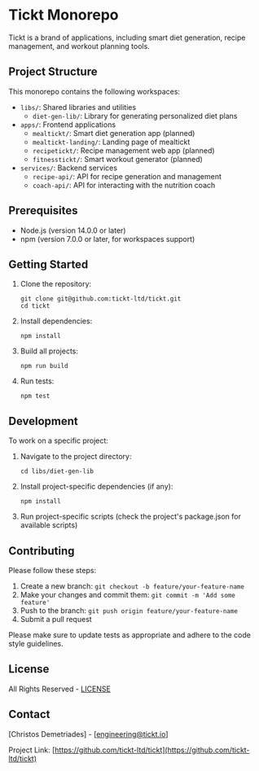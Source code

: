 # Tickt Monorepo

Tickt is a brand of applications, including smart diet generation, recipe management, and workout planning tools.

## Project Structure

This monorepo contains the following workspaces:

- `libs/`: Shared libraries and utilities
    - `diet-gen-lib/`: Library for generating personalized diet plans
- `apps/`: Frontend applications
    - `mealtickt/`: Smart diet generation app (planned)
    - `mealtickt-landing/`: Landing page of mealtickt
    - `recipetickt/`: Recipe management web app (planned)
    - `fitnesstickt/`: Smart workout generator (planned)
- `services/`: Backend services
    - `recipe-api/`: API for recipe generation and management
    - `coach-api/`: API for interacting with the nutrition coach

## Prerequisites

- Node.js (version 14.0.0 or later)
- npm (version 7.0.0 or later, for workspaces support)

## Getting Started

1. Clone the repository:
   ```
   git clone git@github.com:tickt-ltd/tickt.git
   cd tickt
   ```

2. Install dependencies:
   ```
   npm install
   ```

3. Build all projects:
   ```
   npm run build
   ```

4. Run tests:
   ```
   npm test
   ```

## Development

To work on a specific project:

1. Navigate to the project directory:
   ```
   cd libs/diet-gen-lib
   ```

2. Install project-specific dependencies (if any):
   ```
   npm install
   ```

3. Run project-specific scripts (check the project's package.json for available scripts)

## Contributing

Please follow these steps:

1. Create a new branch: `git checkout -b feature/your-feature-name`
2. Make your changes and commit them: `git commit -m 'Add some feature'`
3. Push to the branch: `git push origin feature/your-feature-name`
4. Submit a pull request

Please make sure to update tests as appropriate and adhere to the code style guidelines.

## License

All Rights Reserved - [LICENSE](./LICENSE.txt)

## Contact

[Christos Demetriades] - [engineering@tickt.io]

Project Link: [https://github.com/tickt-ltd/tickt](https://github.com/tickt-ltd/tickt)
